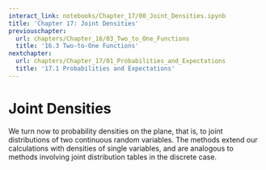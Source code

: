 ```yaml
---
interact_link: notebooks/Chapter_17/00_Joint_Densities.ipynb
title: 'Chapter 17: Joint Densities'
previouschapter:
  url: chapters/Chapter_16/03_Two_to_One_Functions
  title: '16.3 Two-to-One Functions'
nextchapter:
  url: chapters/Chapter_17/01_Probabilities_and_Expectations
  title: '17.1 Probabilities and Expectations'
---
```


# Joint Densities #

We turn now to probability densities on the plane, that is, to joint distributions of two continuous random variables. The methods extend our calculations with densities of single variables, and are analogous to methods involving joint distribution tables in the discrete case.
